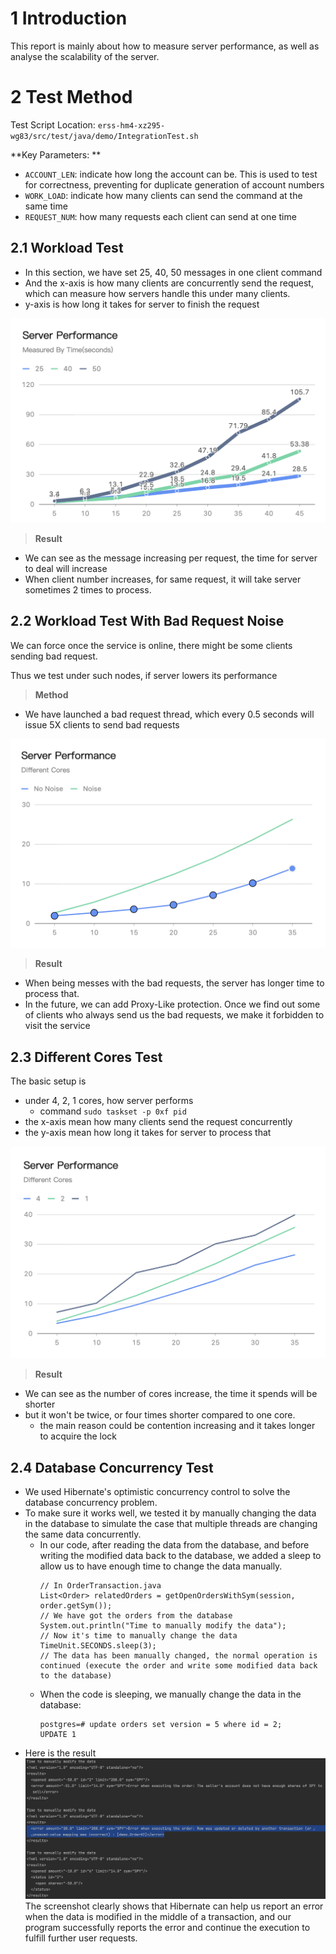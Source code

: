 



# 1 Introduction

This report is mainly about how to measure server performance, as well as analyse the scalability of the server.







# 2 Test Method



Test Script Location: `erss-hm4-xz295-wg83/src/test/java/demo/IntegrationTest.sh`

**Key Parameters: **

* `ACCOUNT_LEN`: indicate how long the account can be. This is used to test for correctness, preventing for duplicate generation of account numbers
* `WORK_LOAD`: indicate how many clients can send the command at the same time
* `REQUEST_NUM`: how many requests each client can send at one time







## 2.1 Workload Test

* In this section, we have set 25, 40, 50 messages in one client command
* And the x-axis is how many clients are concurrently send the request, which can measure how servers handle this under many clients.
* y-axis is how long it takes for server to finish the request



<img src="report.assets/image-20220330103046081.png" alt="image-20220330103046081" style="zoom:50%;" />



> **Result**

* We can see as the message increasing per request, the time for server to deal will increase
* When client number increases, for same request, it will take server sometimes 2 times to process.



## 2.2 Workload Test With Bad Request Noise

We can force once the service is online, there might be some clients sending bad request.

Thus we test under such nodes, if server lowers its performance



> **Method**

* We have launched a bad request thread, which every 0.5 seconds will issue 5X clients to send bad requests

<img src="report.assets/image-20220330183718343.png" alt="image-20220330183718343" style="zoom:50%;" />



> **Result**

* When being messes with the bad requests, the server has longer time to process that.
* In the future, we can add Proxy-Like protection. Once we find out some of clients who always send us the bad requests, we make it forbidden to visit the service



## 2.3 Different Cores Test

The basic setup is 

* under 4, 2, 1 cores, how server performs 
    * command `sudo taskset -p 0xf pid `
* the x-axis mean how many clients send the request concurrently
* the y-axis mean how long it takes for server to process that

<img src="report.assets/image-20220330182139081.png" alt="image-20220330182139081" style="zoom:50%;" />



> **Result**

* We can see as the number of cores increase, the time it spends will be shorter
* but it won't be twice, or four times shorter compared to one core.
    * the main reason could be contention increasing and it takes longer to acquire the lock




## 2.4 Database Concurrency Test

* We used Hibernate's optimistic concurrency control to solve the database concurrency problem.
* To make sure it works well, we tested it by manually changing the data in the database to simulate the case that multiple threads are changing the same data concurrently.
  * In our code, after reading the data from the database, and before writing the modified data back to the database, we added a sleep to allow us to have enough time to change the data manually.
    ```
    // In OrderTransaction.java
    List<Order> relatedOrders = getOpenOrdersWithSym(session, order.getSym());
    // We have got the orders from the database
    System.out.println("Time to manually modify the data");
    // Now it's time to manually change the data
    TimeUnit.SECONDS.sleep(3);
    // The data has been manually changed, the normal operation is continued (execute the order and write some modified data back to the database)
    ```
  * When the code is sleeping, we manually change the data in the database:
    ```
    postgres=# update orders set version = 5 where id = 2;
    UPDATE 1
    ```
* Here is the result
  <img src="report.assets/concurrencyTest.png" alt="concurrencyTest" style="zoom:50%;" />
  The screenshot clearly shows that Hibernate can help us report an error when the data is modified in the middle of a transaction, and our program successfully reports the error and continue the execution to fulfill further user requests.













